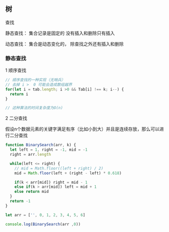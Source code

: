 ## 树

查找

静态查找： 集合记录是固定的 没有插入和删除只有插入

动态查找： 集合是动态变化的， 除查找之外还有插入和删除

### 静态查找

1 顺序查找

```js
// 顺序查找的一种实现（无哨兵）
// 去掉 i >  0 可能会造成数组越界
for(let i = tab.length; i >0 && Tab[i] !== k; i--) {
  return i
}

// 这种算法的时间复杂度为O(n)
```

2 二分查找

假设n个数据元素的关键字满足有序（比如小到大）并且是连续存放，那么可以进行二分查找

```js
function BinarySearch(arr, k) {
  let left = 1, right = -1, mid = -1
  right = arr.length

  while(left <= right) {
    // mid = Math.floor((left + right) / 2)
    mid = Math.floor(left + (right - left) * 0.618)

    if(k < arr[mid]) right = mid - 1
    else if(k > arr[mid]) left = mid + 1
    else return mid
  }
  return -1
}

let arr = ['', 0, 1, 2, 3, 4, 5, 6]

console.log(BinarySearch(arr ,0))
```

